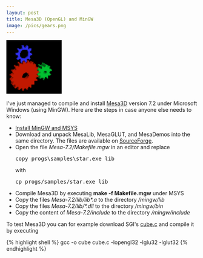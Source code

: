 ```yaml
---
layout: post
title: Mesa3D (OpenGL) and MinGW
image: /pics/gears.png
---
```


<span class="right"><img src="/pics/gears.png" width="146" alt=""/></span>

I've just managed to compile and install [Mesa3D][1] version 7.2 under Microsoft Windows (using MinGW). Here are the steps in case anyone else needs to know:

* [Install MinGW and MSYS][2]
* Download and unpack MesaLib, MesaGLUT, and MesaDemos into the same directory. The files are available on [SourceForge][3].
* Open the file _Mesa-7.2/Makefile.mgw_ in an editor and replace <br/><pre>copy progs\samples\star.exe lib</pre> with <br/><pre>cp progs/samples/star.exe lib</pre>
* Compile Mesa3D by executing <b>make -f Makefile.mgw</b> under MSYS
* Copy the files _Mesa-7.2/lib/lib&#42;.a_ to the directory _/mingw/lib_
* Copy the files _Mesa-7.2/lib/&#42;.dll_ to the directory _/mingw/bin_
* Copy the content of _Mesa-7.2/include_ to the directory _/mingw/include_

To test Mesa3D you can for example download SGI's [cube.c][4] and compile it by executing

{% highlight shell %}
gcc -o cube cube.c -lopengl32 -lglu32 -lglut32
{% endhighlight %}

[1]: http://www.mesa3d.org/
[2]: http://www.mingw.org/wiki/HOWTO_Install_the_MinGW_GCC_Compiler_Suite
[3]: http://sourceforge.net/project/showfiles.php?group_id=3
[4]: http://www.sgi.com/products/software/opengl/examples/glut/examples/source/cube.c
